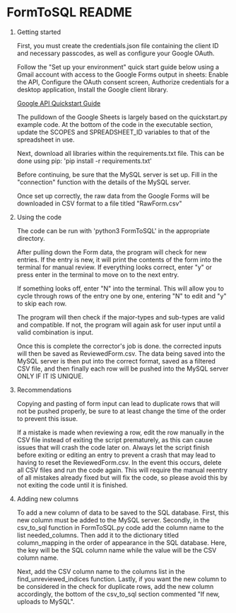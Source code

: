# FormToSQL README

1. Getting started
   
   First, you must create the credentials.json file containing the client ID and necessary
   passcodes, as well as configure your Google OAuth.

   Follow the "Set up your environment" quick start guide below using a Gmail account
   with access to the Google Forms output in sheets: Enable the API, Configure the OAuth consent screen,
   Authorize credentials for a desktop application, Install the Google client library.

   [Google API Quickstart Guide](https://developers.google.com/sheets/api/quickstart/python)

   The pulldown of the Google Sheets is largely based on the quickstart.py example code.
   At the bottom of the code in the executable section, update the SCOPES and 
   SPREADSHEET_ID variables to that of the spreadsheet in use. 

   Next, download all libraries within the requirements.txt file.
   This can be done using pip:
   'pip install -r requirements.txt'

   Before continuing, be sure that the MySQL server is set up. Fill in the "connection" function 
   with the details of the MySQL server.

   Once set up correctly, the raw data from the Google Forms will be downloaded
   in CSV format to a file titled "RawForm.csv"
   
2. Using the code

   The code can be run with 'python3 FormToSQL' in the appropriate directory.

   After pulling down the Form data, the program will check for new entries. If the
   entry is new, it will print the contents of the form into the terminal for manual review.
   If everything looks correct, enter "y" or press enter in the terminal to move on to the next
   entry. 
   
   If something looks off, enter "N" into the terminal. This will allow you to cycle through
   rows of the entry one by one, entering "N" to edit and "y" to skip each row.

   The program will then check if the major-types and sub-types are valid and compatible.
   If not, the program will again ask for user input until a valid combination is input.

   Once this is complete the corrector's job is done. the corrected inputs will then be saved 
   as ReviewedForm.csv. The data being saved into the MySQL server is then put into the correct 
   format, saved as a filtered CSV file, and then finally each row will be pushed into the MySQL 
   server ONLY IF IT IS UNIQUE.

3. Recommendations

   Copying and pasting of form input can lead to duplicate rows that will not be pushed properly,
   be sure to at least change the time of the order to prevent this issue.

   If a mistake is made when reviewing a row, edit the row manually in the CSV file instead
   of exiting the script prematurely, as this can cause issues that will crash the code later
   on. Always let the script finish before exiting or editing an entry to prevent a crash that
   may lead to having to reset the ReviewedForm.csv. In the event this occurs, delete all CSV
   files and run the code again. This will require the manual reentry of all mistakes already
   fixed but will fix the code, so please avoid this by not exiting the code until it is finished.


4. Adding new columns
   
   To add a new column of data to be saved to the SQL database. First, this new column must be added
   to the MySQL server. Secondly, in the csv_to_sql function in FormToSQL.py code add the column name
   to the list needed_columns. Then add it to the dictionary titled column_mapping in the order of
   appearance in the SQL database. Here, the key will be the SQL column name while the value will be the 
   CSV column name. 

   Next, add the CSV column name to the columns list in the find_unreviewed_indices function. Lastly,
   if you want the new column to be considered in the check for duplicate rows, add the new column
   accordingly, the bottom of the csv_to_sql section commented "If new, uploads to MySQL".
